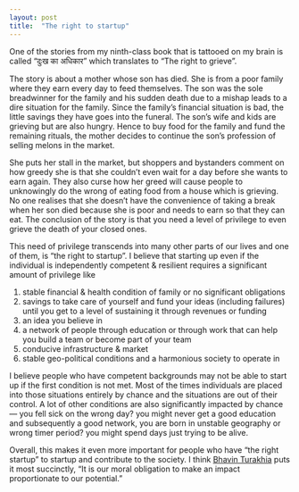 ```yaml
---
layout: post
title:  "The right to startup"
---
```

One of the stories from my ninth-class book that is tattooed on my brain is called “दुःख का अधिकार” which translates to “The right to grieve”.

The story is about a mother whose son has died. She is from a poor family where they earn every day to feed themselves. The son was the sole breadwinner for the family and his sudden death due to a mishap leads to a dire situation for the family. Since the family’s financial situation is bad, the little savings they have goes into the funeral. The son’s wife and kids are grieving but are also hungry. Hence to buy food for the family and fund the remaining rituals, the mother decides to continue the son’s profession of selling melons in the market.

She puts her stall in the market, but shoppers and bystanders comment on how greedy she is that she couldn’t even wait for a day before she wants to earn again. They also curse how her greed will cause people to unknowingly do the wrong of eating food from a house which is grieving. No one realises that she doesn’t have the convenience of taking a break when her son died because she is poor and needs to earn so that they can eat. The conclusion of the story is that you need a level of privilege to even grieve the death of your closed ones.

This need of privilege transcends into many other parts of our lives and one of them, is “the right to startup”. I believe that starting up even if the individual is independently competent & resilient requires a significant amount of privilege like

1. stable financial & health condition of family or no significant obligations
2. savings to take care of yourself and fund your ideas (including failures) until you get to a level of sustaining it through revenues or funding
3. an idea you believe in
4. a network of people through education or through work that can help you build a team or become part of your team
5. conducive infrastructure & market
6. stable geo-political conditions and a harmonious society to operate in

I believe people who have competent backgrounds may not be able to start up if the first condition is not met. Most of the times individuals are placed into those situations entirely by chance and the situations are out of their control. A lot of other conditions are also significantly impacted by chance — you fell sick on the wrong day? you might never get a good education and subsequently a good network, you are born in unstable geography or wrong timer period? you might spend days just trying to be alive.

Overall, this makes it even more important for people who have “the right startup” to startup and contribute to the society. I think [Bhavin Turakhia](https://twitter.com/bhavintu) puts it most succinctly, “It is our moral obligation to make an impact proportionate to our potential.”